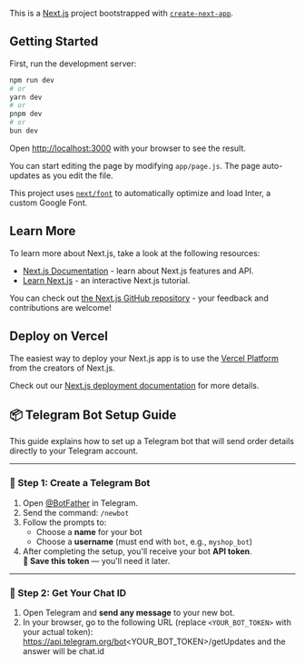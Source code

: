 This is a [Next.js](https://nextjs.org/) project bootstrapped with [`create-next-app`](https://github.com/vercel/next.js/tree/canary/packages/create-next-app).

## Getting Started

First, run the development server:

```bash
npm run dev
# or
yarn dev
# or
pnpm dev
# or
bun dev
```

Open [http://localhost:3000](http://localhost:3000) with your browser to see the result.

You can start editing the page by modifying `app/page.js`. The page auto-updates as you edit the file.

This project uses [`next/font`](https://nextjs.org/docs/basic-features/font-optimization) to automatically optimize and load Inter, a custom Google Font.

## Learn More

To learn more about Next.js, take a look at the following resources:

- [Next.js Documentation](https://nextjs.org/docs) - learn about Next.js features and API.
- [Learn Next.js](https://nextjs.org/learn) - an interactive Next.js tutorial.

You can check out [the Next.js GitHub repository](https://github.com/vercel/next.js/) - your feedback and contributions are welcome!

## Deploy on Vercel

The easiest way to deploy your Next.js app is to use the [Vercel Platform](https://vercel.com/new?utm_medium=default-template&filter=next.js&utm_source=create-next-app&utm_campaign=create-next-app-readme) from the creators of Next.js.

Check out our [Next.js deployment documentation](https://nextjs.org/docs/deployment) for more details.


## 📦 Telegram Bot Setup Guide

This guide explains how to set up a Telegram bot that will send order details directly to your Telegram account.

---

### 📌 Step 1: Create a Telegram Bot

1. Open [@BotFather](https://t.me/BotFather) in Telegram.
2. Send the command: `/newbot`
3. Follow the prompts to:
   - Choose a **name** for your bot
   - Choose a **username** (must end with `bot`, e.g., `myshop_bot`)
4. After completing the setup, you'll receive your bot **API token**.  
   **📌 Save this token** — you'll need it later.

---

### 📌 Step 2: Get Your Chat ID

1. Open Telegram and **send any message** to your new bot.
2. In your browser, go to the following URL (replace `<YOUR_BOT_TOKEN>` with your actual token): https://api.telegram.org/bot<YOUR_BOT_TOKEN>/getUpdates and the answer will be chat.id


